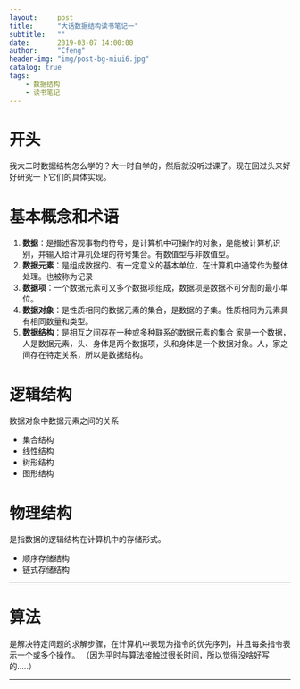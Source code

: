 ```yaml
---
layout:     post
title:      "大话数据结构读书笔记一"
subtitle:   ""
date:       2019-03-07 14:00:00
author:     "Cfeng"
header-img: "img/post-bg-miui6.jpg"
catalog: true
tags:
    - 数据结构
    - 读书笔记
---
```

# 开头
我大二时数据结构怎么学的？大一时自学的，然后就没听过课了。现在回过头来好好研究一下它们的具体实现。
# 基本概念和术语
1. **数据**：是描述客观事物的符号，是计算机中可操作的对象，是能被计算机识别，并输入给计算机处理的符号集合。有数值型与非数值型。
2. **数据元素**：是组成数据的、有一定意义的基本单位，在计算机中通常作为整体处理。也被称为记录
3. **数据项**：一个数据元素可又多个数据项组成，数据项是数据不可分割的最小单位。
4. **数据对象**：是性质相同的数据元素的集合，是数据的子集。性质相同为元素具有相同数量和类型。
5. **数据结构**：是相互之间存在一种或多种联系的数据元素的集合
家是一个数据，人是数据元素，头、身体是两个数据项，头和身体是一个数据对象。人，家之间存在特定关系，所以是数据结构。
# 逻辑结构
数据对象中数据元素之间的关系
* 集合结构
* 线性结构
* 树形结构
* 图形结构
# 物理结构
是指数据的逻辑结构在计算机中的存储形式。
* 顺序存储结构
* 链式存储结构

***
# 算法
是解决特定问题的求解步骤，在计算机中表现为指令的优先序列，并且每条指令表示一个或多个操作。
（因为平时与算法接触过很长时间，所以觉得没啥好写的.....）
***
